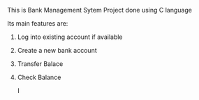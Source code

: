 This is Bank Management Sytem Project done using C language

Its main features are:
1. Log into existing account if available
2. Create a new bank account
3. Transfer Balace
4. Check Balance

   I
